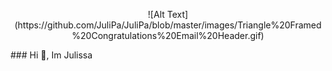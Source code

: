 <p align="center">
  ![Alt Text](https://github.com/JuliPa/JuliPa/blob/master/images/Triangle%20Framed%20Congratulations%20Email%20Header.gif)
</p>
### Hi 👋, Im Julissa





<!--
**JuliPa/JuliPa** is a ✨ _special_ ✨ repository because its `README.md` (this file) appears on your GitHub profile.

Here are some ideas to get you started:

- 🔭 I’m currently working on ...
- 🌱 I’m currently learning ...
- 👯 I’m looking to collaborate on ...
- 🤔 I’m looking for help with ...
- 💬 Ask me about ...
- 📫 How to reach me: ...
- 😄 Pronouns: ...
- ⚡ Fun fact: ...
-->
